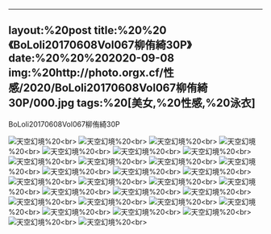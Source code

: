 ﻿---
layout:%20post
title:%20%20《BoLoli20170608Vol067柳侑綺30P》
date:%20%20%202020-09-08
img:%20http://photo.orgx.cf/性感/2020/BoLoli20170608Vol067柳侑綺30P/000.jpg
tags:%20[美女,%20性感,%20泳衣]
---

BoLoli20170608Vol067柳侑綺30P



![天空幻境](http://photo.orgx.cf/性感/2020/BoLoli20170608Vol067柳侑綺30P/001.jpg%20''天空幻境'')%20<br>
![天空幻境](http://photo.orgx.cf/性感/2020/BoLoli20170608Vol067柳侑綺30P/002.jpg%20''天空幻境'')%20<br>
![天空幻境](http://photo.orgx.cf/性感/2020/BoLoli20170608Vol067柳侑綺30P/003.jpg%20''天空幻境'')%20<br>
![天空幻境](http://photo.orgx.cf/性感/2020/BoLoli20170608Vol067柳侑綺30P/004.jpg%20''天空幻境'')%20<br>
![天空幻境](http://photo.orgx.cf/性感/2020/BoLoli20170608Vol067柳侑綺30P/005.jpg%20''天空幻境'')%20<br>
![天空幻境](http://photo.orgx.cf/性感/2020/BoLoli20170608Vol067柳侑綺30P/006.jpg%20''天空幻境'')%20<br>
![天空幻境](http://photo.orgx.cf/性感/2020/BoLoli20170608Vol067柳侑綺30P/007.jpg%20''天空幻境'')%20<br>
![天空幻境](http://photo.orgx.cf/性感/2020/BoLoli20170608Vol067柳侑綺30P/008.jpg%20''天空幻境'')%20<br>
![天空幻境](http://photo.orgx.cf/性感/2020/BoLoli20170608Vol067柳侑綺30P/009.jpg%20''天空幻境'')%20<br>
![天空幻境](http://photo.orgx.cf/性感/2020/BoLoli20170608Vol067柳侑綺30P/010.jpg%20''天空幻境'')%20<br>
![天空幻境](http://photo.orgx.cf/性感/2020/BoLoli20170608Vol067柳侑綺30P/011.jpg%20''天空幻境'')%20<br>
![天空幻境](http://photo.orgx.cf/性感/2020/BoLoli20170608Vol067柳侑綺30P/012.jpg%20''天空幻境'')%20<br>
![天空幻境](http://photo.orgx.cf/性感/2020/BoLoli20170608Vol067柳侑綺30P/013.jpg%20''天空幻境'')%20<br>
![天空幻境](http://photo.orgx.cf/性感/2020/BoLoli20170608Vol067柳侑綺30P/014.jpg%20''天空幻境'')%20<br>
![天空幻境](http://photo.orgx.cf/性感/2020/BoLoli20170608Vol067柳侑綺30P/015.jpg%20''天空幻境'')%20<br>
![天空幻境](http://photo.orgx.cf/性感/2020/BoLoli20170608Vol067柳侑綺30P/016.jpg%20''天空幻境'')%20<br>
![天空幻境](http://photo.orgx.cf/性感/2020/BoLoli20170608Vol067柳侑綺30P/017.jpg%20''天空幻境'')%20<br>
![天空幻境](http://photo.orgx.cf/性感/2020/BoLoli20170608Vol067柳侑綺30P/018.jpg%20''天空幻境'')%20<br>
![天空幻境](http://photo.orgx.cf/性感/2020/BoLoli20170608Vol067柳侑綺30P/019.jpg%20''天空幻境'')%20<br>
![天空幻境](http://photo.orgx.cf/性感/2020/BoLoli20170608Vol067柳侑綺30P/020.jpg%20''天空幻境'')%20<br>
![天空幻境](http://photo.orgx.cf/性感/2020/BoLoli20170608Vol067柳侑綺30P/021.jpg%20''天空幻境'')%20<br>
![天空幻境](http://photo.orgx.cf/性感/2020/BoLoli20170608Vol067柳侑綺30P/022.jpg%20''天空幻境'')%20<br>
![天空幻境](http://photo.orgx.cf/性感/2020/BoLoli20170608Vol067柳侑綺30P/023.jpg%20''天空幻境'')%20<br>
![天空幻境](http://photo.orgx.cf/性感/2020/BoLoli20170608Vol067柳侑綺30P/024.jpg%20''天空幻境'')%20<br>
![天空幻境](http://photo.orgx.cf/性感/2020/BoLoli20170608Vol067柳侑綺30P/025.jpg%20''天空幻境'')%20<br>
![天空幻境](http://photo.orgx.cf/性感/2020/BoLoli20170608Vol067柳侑綺30P/026.jpg%20''天空幻境'')%20<br>
![天空幻境](http://photo.orgx.cf/性感/2020/BoLoli20170608Vol067柳侑綺30P/027.jpg%20''天空幻境'')%20<br>
![天空幻境](http://photo.orgx.cf/性感/2020/BoLoli20170608Vol067柳侑綺30P/028.jpg%20''天空幻境'')%20<br>
![天空幻境](http://photo.orgx.cf/性感/2020/BoLoli20170608Vol067柳侑綺30P/029.jpg%20''天空幻境'')%20<br>
![天空幻境](http://photo.orgx.cf/性感/2020/BoLoli20170608Vol067柳侑綺30P/030.jpg%20''天空幻境'')%20<br>
